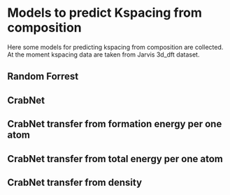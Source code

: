 # Models to predict Kspacing from composition

Here some models for predicting kspacing from composition are collected. At the moment kspacing data are taken from Jarvis 3d_dft dataset.

## Random Forrest


## CrabNet


## CrabNet transfer from formation energy per one atom

## CrabNet transfer from total energy per one atom

## CrabNet transfer from density
